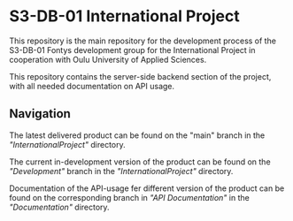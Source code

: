 # S3-DB-01 International Project
This repository is the main repository for the development process of the S3-DB-01 Fontys development group for the International Project in cooperation with Oulu University of Applied Sciences.

This repository contains the server-side backend section of the project, with all needed documentation on API usage.


## Navigation
The latest delivered product can be found on the "main" branch in the *"InternationalProject"* directory. 

The current in-development version of the product can be found on the *"Development"* branch in the *"InternationalProject"* directory.

Documentation of the API-usage fer different version of the product can be found on the corresponding branch in *"API Documentation"* in the *"Documentation"* directory.
